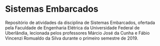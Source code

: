 # Sistemas Embarcados
Repositório de atividades da disciplina de Sistemas Embarcados, ofertada pela Faculdade de Engenharia Elétrica da Universidade Federal de Uberlândia, lecionada pelos professores Márcio José da Cunha e Fábio Vincenzi Romualdo da Silva durante o primeiro semestre de 2019.
